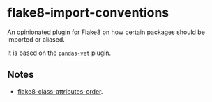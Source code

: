 # flake8-import-conventions

An opinionated plugin for Flake8 on how certain packages should be imported or aliased.

It is based on the [`pandas-vet`](https://github.com/deppen8/pandas-vet) plugin.

## Notes

- [flake8-class-attributes-order](https://github.com/best-doctor/flake8-class-attributes-order).
